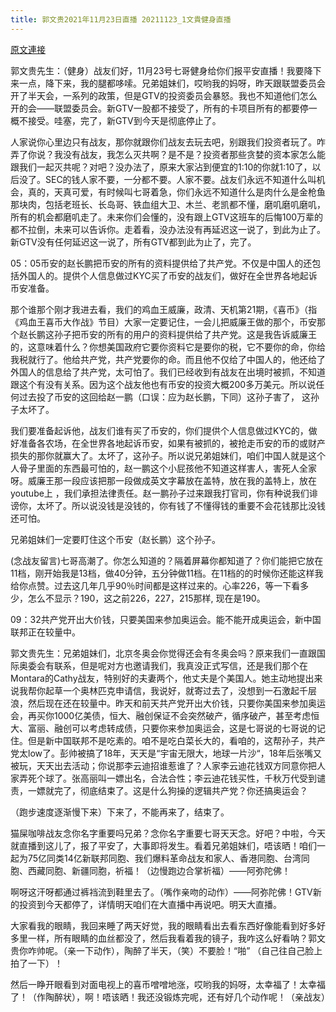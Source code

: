 ```yaml
---
title: 郭文贵2021年11月23日直播 20211123_1文貴健身直播
---
```


[原文連接](https://gnews.org/ThreadView/53483502)

郭文贵先生：（健身）战友们好，11月23号七哥健身给你们报平安直播！我要降下来一点，降下来，我的腿都哆嗦。兄弟姐妹们，哎哟我的妈呀，昨天跟联盟委员会开了半天会，一系列的政策，但是GTV的投资委员会暴怒。我也不知道他们怎么开的会——联盟委员会。新GTV一股都不接受了，所有的卡项目所有的都要停一概不接受。哇塞，完了，新GTV到今天是彻底停止了。


人家说你心里边只有战友，那你就跟你们战友去玩去吧，别跟我们投资者玩了。咋弄了你说？我没有战友，我怎么灭共啊？是不是？投资者那些贪婪的资本家怎么能跟我们一起灭共呢？对吧？没办法了，原来大家沾到便宜的1:10的你就1:10了，以后没了。SEC的钱人家不要，一分都不要。人家不要。战友们永远不知道什么叫机会，真的，天真可爱，有时候叫七哥着急，你们永远不知道什么是肉什么是金枪鱼那块肉，包括老班长、长岛哥、铁血组大卫、木兰、老凯都不懂，磨叽磨叽磨叽，所有的机会都磨叽走了。未来你们会懂的，没有跟上GTV这班车的后悔100万辈的都不拉倒，未来可以告诉你。走着看，没办法没有再延迟这一说了，到此为止了。新GTV没有任何延迟这一说了，所有GTV都到此为止了，完了。


05：05币安的赵长鹏把币安的所有的资料提供给了共产党。不仅是中国人的还包括外国人的。提供个人信息做过KYC买了币安的战友们，做好在全世界各地起诉币安准备。

那个谁那个刚才我进去看，我们的鸡血王威廉，政清、天机第21期，《喜币》（指《鸡血王喜币大作战》节目）大家一定要记住，一会儿把威廉王做的那个，币安那个赵长鹏这孙子把币安的所有的用户的资料提供给了共产党。这是我告诉威廉王的，这意味着什么？你想美国政府它要你资料它是要你的税，它不要你的命，你给我税就行了。他给共产党，共产党要你的命。而且他不仅给了中国人的，他还给了外国人的信息给了共产党，太可怕了。我们已经收到有战友在出境时被抓，不知道跟这个有没有关系。因为这个战友他也有币安的投资大概200多万美元。所以说任何过去投了币安的这回给赵一鹏（口误：应为赵长鹏，下同）这孙子害了， 这孙子太坏了。


我们要准备起诉他，战友们谁有买了币安的，你们提供个人信息做过KYC的，做好准备各农场，在全世界各地起诉币安，如果有被抓的，被抢走币安的币的或财产损失的那你就赢大了。太坏了，这孙子。所以说兄弟姐妹们，咱们中国人就是这个人骨子里面的东西最可怕的，赵一鹏这个小屁孩他不知道这样害人，害死人全家呀。威廉王那一段应该把那一段做成英文字幕放在盖特，放在我的盖特上，放在youtube上 ，我们承担法律责任。赵一鹏孙子过来跟我打官司，你有种说我们诽谤你，太坏了。所以说没钱是没钱的，你有钱了不懂得钱的重要不会花钱那比没钱还可怕。


兄弟姐妹们一定要盯住这个币安（赵长鹏）这个孙子。


(念战友留言)七哥高潮了。你怎么知道的？隔着屏幕你都知道了？你们能把它放在11档，刚开始我是13档，做40分钟，五分钟做11档。在11档的的时候你还能这样我给你点赞。过去这几年几乎90％时间都是这样过来的。心率226，等一下看多少，怎么不显示？190，这之前226，227，215那样, 现在是190。


09：32共产党开出大价钱，只要美国来参加奥运会。能不能开成奥运会，新中国联邦正在较量中。

郭文贵先生：兄弟姐妹们，北京冬奥会你觉得还会有冬奥会吗？原来我们一直跟国际奥委会有联系，但是呢对方也邀请我们，我真没正式写信，还是我们那个在Montara的Cathy战友，特别好的夫妻两个，他丈夫是个美国人。她主动地提出来说我帮你起草一个奥林匹克申请信，我说好，就寄过去了，没想到一石激起千层浪，然后现在还在较量中。昨天和前天共产党开出大价钱，只要你美国来参加奥运会，再买你1000亿美债，恒大、融创保证不会突然破产，循序破产，甚至考虑恒大、富丽、融创可以考虑转成债，只要你来参加奥运会，这是七哥说的七哥说的记住。但是新中国联邦不是吃素的。咱不是吃白菜长大的，看咱的，这帮孙子，共产党太low了。彭帅被搞了18年，天天是“宇宙无限大，地球一片沙“，18年后张嘴又被玩，天天出去活动；你说那李云迪招谁惹谁了？人家李云迪花钱双方同意你把人家弄死个球了。张高丽叫一嫖出名，合法合性；李云迪花钱买性，千秋万代受到谴责，一嫖就完了，彻底结束了。这是什么狗操的逻辑共产党？你还搞奥运会？


（跑步速度逐渐慢下来）下来了，不能再来了，结束了。


猫屎咖啡战友念你名字重要吗兄弟？念你名字重要七哥天天念。好吧？中啦，今天就直播到这儿了，报了平安了，大事即将发生。看着兄弟姐妹们，唔该晒！咱们一起为75亿同类14亿新联邦同胞、我们爆料革命战友和家人、香港同胞、台湾同胞、西藏同胞、新疆同胞，祈福！（边慢跑边合掌祈福）——阿弥陀佛！


啊呀这汗呀都通过裤裆流到鞋里去了。（嘴作亲吻的动作）——阿弥陀佛！GTV新的投资到今天都停了，详情明天咱们在大直播中再说吧。明天大直播。


大家看我的眼睛，我回来睡了两天好觉，我的眼睛看出去看东西好像能看到好多好多里一样，所有眼睛的血丝都没了，然后我看着我的镜子，我咋这么好看呐？郭文贵你咋帅呢。（亲一下动作），陶醉了半天，（笑）不要脸！“啪” （自己往自己脸上拍了一下）！


然后一睁开眼看到对面电视上的喜币噌噌地涨，哎哟我的妈呀，太幸福了！太幸福了！（作陶醉状），啊！唔该晒！我还没锻炼完呢，还有好几个动作呢！（亲战友）
